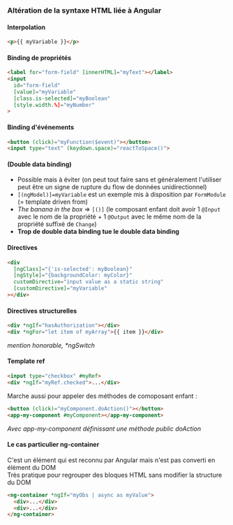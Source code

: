 ### Altération de la syntaxe HTML liée à Angular

#### Interpolation

```html
<p>{{ myVariable }}</p>
```

#### Binding de propriétés

```html
<label for="form-field" [innerHTML]="myText"></label>
<input 
  id="form-field"
  [value]="myVariable"
  [class.is-selected]="myBoolean"
  [style.width.%]="myNumber"
>
```

#### Binding d'événements

```html
<button (click)="myFunction($event)"></button>
<input type="text" (keydown.space)="reactToSpace()">
```

#### (Double data binding)

- Possible mais à éviter (on peut tout faire sans et généralement l'utiliser peut être un signe de rupture du flow de données unidirectionnel)
- `[(ngModel)]=myVariable` est un exemple mis à disposition par `FormModule` (= template driven from)
- _The banana in the box_ => `[()]` (le composant enfant doit avoir 1 `@Input` avec le nom de la propriété + 1 `@Output` avec le même nom de la propriété suffixé de `Change`)
- **Trop de double data binding tue le double data binding**
#### Directives

```html
<div
  [ngClass]="{'is-selected': myBoolean}"
  [ngStyle]="{backgroundColor: myColor}"
  customDirective="input value as a static string"
  [customDirective]="myVariable"
></div>
```

#### Directives structurelles

```html
<div *ngIf="hasAuthorization"></div>
<div *ngFor="let item of myArray">{{ item }}</div>
```
_mention honorable, *ngSwitch_


#### Template ref

```html
<input type="checkbox" #myRef>
<div *ngIf="myRef.checked">...</div>
```

Marche aussi pour appeler des méthodes de comoposant enfant&nbsp;:

```html
<button (click)="myComponent.doAction()"></button>
<app-my-component #myComponent></app-my-component>
```
_Avec app-my-component définissant une méthode public doAction_

#### Le cas particulier ng-container

C'est un élément qui est reconnu par Angular mais n'est pas converti en élément du DOM<br>
Très pratique pour regrouper des bloques HTML sans modifier la structure du DOM

```html
<ng-container *ngIf="myObs | async as myValue">
  <div>...</div>
  <div>...</div>
</ng-container>
```
